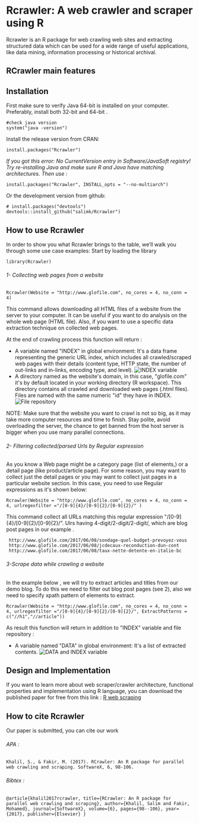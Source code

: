 # Rcrawler: A web crawler and scraper using R

Rcrawler is an R package for web crawling web sites and extracting structured data which can be used for a wide range of useful applications, like data mining, information processing or historical archival.
## RCrawler main features  

## Installation 
First make sure to verify Java 64-bit is installed on your computer. Preferably, install both 32-bit and 64-bit .   
```
#check java version
system("java -version")
```
Install the release version from CRAN:
```
install.packages("Rcrawler")
```
*If you got this error: No CurrentVersion entry in Software/JavaSoft registry! Try re-installing Java and make sure R and Java have matching architectures. Then use :*
```
install.packages("Rcrawler", INSTALL_opts = "--no-multiarch")
```
Or the development version from github:
```
# install.packages("devtools")
devtools::install_github("salimk/Rcrawler")
```
## How to use Rcrawler
In order to show you what Rcrawler brings to the table, we’ll walk you through some use case examples:
Start by loading the library
```
library(Rcrawler)
```

###### 1- Collecting web pages from a website
```
Rcrawler(Website = "http://www.glofile.com", no_cores = 4, no_conn = 4)
```
This command allows downloading all HTML files of a website from the server to your computer. It can be useful if you want to do analysis on the whole web page (HTML file). Also, if you want to use a specific data extraction technique on collected web pages.

At the end of crawling process this function will return :

- A variable named "INDEX" in global environment: It's a data frame representing the generic URL index, which includes all crawled/scraped web pages with their details (content type, HTTP state, the number of out-links and in-links, encoding type, and level). 
![INDEX variable](http://imgh.us/INDEX_34.png)
- A directory named as the website's domain, in this case, "glofile.com" it's by default located in your working directory (R workspace). This directory contains all crawled and downloaded web pages (.html files). Files are named with the same numeric "id" they have in INDEX.
![File repository](http://imgh.us/repository.png)

NOTE: Make sure that the website you want to crawl is not so big, as it may take more computer resources and time to finish. Stay polite, avoid overloading the server, the chance to get banned from the host server is bigger when you use many parallel connections. 

###### 2- Filtering collected/parsed Urls by Regular expression
As you know a Web page might be a category page (list of elements,) or a detail page (like product/article page). For some reason, you may want to collect just the detail pages or you may want to collect just pages in a particular website section. In this case, you need to use Regular expressions as it's shown below:
```
Rcrawler(Website = "http://www.glofile.com", no_cores = 4, no_conn = 4, urlregexfilter ="/[0-9]{4}/[0-9]{2}/[0-9]{2}/" )
```
This command collect all URLs matching this regular expression "/[0-9]{4}/[0-9]{2}/[0-9]{2}/". Ulrs having 4-digit/2-digit/2-digit/, which are blog post pages in our example .
```
 http://www.glofile.com/2017/06/08/sondage-quel-budget-prevoyez-vous
 http://www.glofile.com/2017/06/08/jcdecaux-reconduction-dun-cont
 http://www.glofile.com/2017/06/08/taux-nette-detente-en-italie-bc
```
###### 3-Scrape data while crawling a website
In the example below , we will try to extract articles and titles from our demo blog. To do this we need to filter out blog post pages (see 2), also we need to specify xpath pattern of elements to extract.  
```
Rcrawler(Website = "http://www.glofile.com", no_cores = 4, no_conn = 4, urlregexfilter ="/[0-9]{4}/[0-9]{2}/[0-9]{2}/", ExtractPatterns = c("//h1","//article"))
```
As result this function will return in addition to "INDEX" variable and file repository :
- A variable named "DATA" in global environment: It's a list of extracted contents. 
![DATA and INDEX variable](http://imgh.us/result-3-rcrawler.png)

## Design and Implementation
If you want to learn more about web scraper/crawler architecture, functional properties and implementation using R language, you can download the published paper for free from this link :  [R web scraping](http://www.sciencedirect.com/science/article/pii/S2352711017300110)
## How to cite Rcrawler
Our paper is submitted, you can cite our work

###### APA :
`
Khalil, S., & Fakir, M. (2017). RCrawler: An R package for parallel web crawling and scraping. SoftwareX, 6, 98-106.
`

###### Bibtex :
`
@article{khalil2017rcrawler,
  title={RCrawler: An R package for parallel web crawling and scraping},
  author={Khalil, Salim and Fakir, Mohamed},
  journal={SoftwareX},
  volume={6},
  pages={98--106},
  year={2017},
  publisher={Elsevier}
}
`
